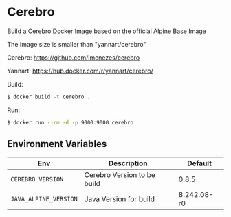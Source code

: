 # Cerebro

Build a Cerebro Docker Image based on the official Alpine Base Image

The Image size is smaller than "yannart/cerebro"

Cerebro:
https://github.com/lmenezes/cerebro

Yannart:
https://hub.docker.com/r/yannart/cerebro/

Build:
```bash
$ docker build -t cerebro .
```

Run:
```bash
$ docker run --rm -d -p 9000:9000 cerebro
```

## Environment Variables

|         Env         |      Description           | Default       |
| ------------------- | -------------------------- | ------------- |
| `CEREBRO_VERSION`   | Cerebro Version to be build| 0.8.5         |
| `JAVA_ALPINE_VERSION` | Java Version for build   | 8.242.08-r0   |
